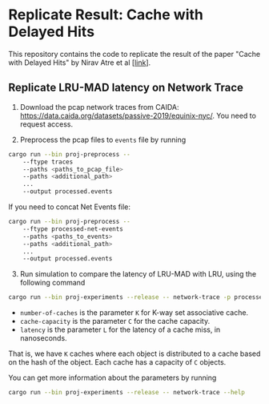 # Replicate Result: Cache with Delayed Hits

This repository contains the code to replicate the result of the paper "Cache with Delayed Hits" by Nirav Atre et al \[[link](https://dl.acm.org/doi/10.1145/3387514.3405883)\].

## Replicate LRU-MAD latency on Network Trace

1. Download the pcap network traces from CAIDA: <https://data.caida.org/datasets/passive-2019/equinix-nyc/>. You need to request access.

2. Preprocess the pcap files to `events` file by running

```sh
cargo run --bin proj-preprocess -- 
    --ftype traces 
    --paths <paths_to_pcap_file> 
    --paths <additional_path>
    ... 
    --output processed.events
```

If you need to concat Net Events file:
```sh
cargo run --bin proj-preprocess -- 
    --ftype processed-net-events
    --paths <paths_to_events> 
    --paths <additional_path>
    ... 
    --output processed.events
```

3. Run simulation to compare the latency of LRU-MAD with LRU, using the following command

```sh
cargo run --bin proj-experiments --release -- network-trace -p processed.events -k <number-of-caches> -c <cache-capacity> -l <latency>
```

- `number-of-caches` is the parameter `K` for K-way set associative cache.
- `cache-capacity` is the parameter `C` for the cache capacity.
- `latency` is the parameter `L` for the latency of a cache miss, in nanoseconds.

That is, we have `K` caches where each object is distributed to a cache based on the hash of the object. Each cache has a capacity of `C` objects. 

You can get more information about the parameters by running

```sh
cargo run --bin proj-experiments --release -- network-trace --help
```

